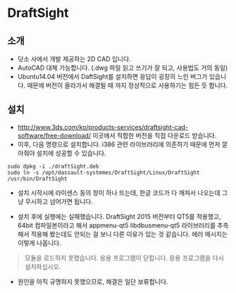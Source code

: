 # DraftSight

## 소개
* 닷소 사에서 개발 제공하는 2D CAD 입니다.
* AutoCAD 대체 가능합니다. (.dwg 파일 읽고 쓰기가 잘 되고, 사용법도 거의 동일)
* Ubuntu14.04 버전에서 DaftSight를 설치하면 응답이 굉장히 느린 버그가 있습니다.  때문에 버전이 올라가서 해결될 때 까지 정상적으로 사용하기는 힘든 듯 합니다.

## 설치
* http://www.3ds.com/ko/products-services/draftsight-cad-software/free-download/ 이곳에서 적합한 버전을 직접 다운로드 받습니다.
* 이후, 다음 명령으로 설치합니다.  i386 관련 라이브러리에 의존하기 때문에 먼저 깔아줘야 설치에 성공할 수 있습니다.
```
sudo dpkg -i ./draftSight.deb
sudo ln -s /opt/dassault-systemes/DraftSight/Linux/DraftSight /usr/bin/DraftSight
```
* 설치 시작시에 라이센스 동의 창이 하나 뜨는데, 한글 코드가 다 깨져서 나오는데 그냥 무시하고 넘어가면 됩니다.

* 설치 후에 실행에는 실패했습니다.  DraftSight 2015 버전부터 QT5를 적용했고, 64bit 컴파일본이라고 해서 appmenu-qt5 libdbusmenu-qt5 라이브러리를 추측해서 적용해 봤는데도 안되는 걸 보니 다른 이유가 있는 것 같습니다.  에러 메시지는 이렇게 나옵니다.

> 모듈을 로드하지 못했습니다. 응용 프로그램이 닫힙니다. 응용 프로그램을 다시 설치하십시오.

* 원인을 아직 규명하지 못했으므로, 해결은 일단 보류합니다.

